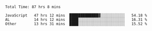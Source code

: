 
<!--START_SECTION:waka-->

```text
Total Time: 87 hrs 8 mins

JavaScript   47 hrs 12 mins  █████████████▓░░░░░░░░░░░   54.18 %
AL           14 hrs 12 mins  ████░░░░░░░░░░░░░░░░░░░░░   16.31 %
Other        13 hrs 31 mins  ████░░░░░░░░░░░░░░░░░░░░░   15.52 %
```

<!--END_SECTION:waka-->











